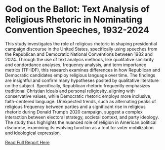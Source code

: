 # God on the Ballot: Text Analysis of Religious Rhetoric in Nominating Convention Speeches, 1932-2024

This study investigates the role of religious rhetoric in shaping presidential campaign discourse in the United States, specifically using speeches from the Republican and Democratic National Conventions between 1932 and 2024. Through the use of text analysis methods, like qualitative similarity and condordance analyses, frequency analysis, and term importance metrics (TF-IDF), this research examines differences in how Republican and Democratic candidates employ religious language over time. The findings are insightful and confirm many hypotheses posited by qualitative literature on the subject. Specifically, Republican rhetoric frequently emphasizes traditional Christian ideals and personal religiosity, aligning with conservative values, while Democratic rhetoric employs more inclusive, faith-centered language. Unexpected trends, such as alternating peaks of religious frequency between parties and a significant rise in religious rhetoric during Donald Trump’s 2020 campaign, suggest a complex interaction between electoral strategy, societal context, and party ideology. The study thus highlights the nuanced role of religion in American political discourse, examining its evolving function as a tool for voter mobilization and ideological expression.


[Read Full Report Here](Final.ipynb)
